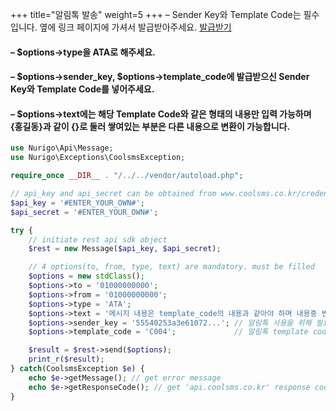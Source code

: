+++
title="알림톡 발송"
weight=5
+++
&ndash; Sender Key와 Template Code는 필수입니다. 옆에 링크 페이지에 가셔서 발급받아주세요. [발급받기](https://www.coolsms.co.kr/index.php?mid=AboutAlimTalk)<br/>
#### &ndash; $options->type을 ATA로 해주세요.<br/>
#### &ndash; $options->sender_key, $options->template_code에 발급받으신 Sender Key와 Template Code를 넣어주세요.<br/>
#### &ndash; $options->text에는 해당 Template Code와 같은 형태의 내용만 입력 가능하며 {홍길동}과 같이 {}로 둘러 쌓여있는 부분은 다른 내용으로 변환이 가능합니다.

```php
use Nurigo\Api\Message;
use Nurigo\Exceptions\CoolsmsException;

require_once __DIR__ . "/../../vendor/autoload.php";

// api_key and api_secret can be obtained from www.coolsms.co.kr/credentials
$api_key = '#ENTER_YOUR_OWN#';
$api_secret = '#ENTER_YOUR_OWN#';

try {
    // initiate rest api sdk object
    $rest = new Message($api_key, $api_secret);

    // 4 options(to, from, type, text) are mandatory. must be filled
    $options = new stdClass();
    $options->to = '01000000000';
    $options->from = '01000000000';
    $options->type = 'ATA';
    $options->text = '메시지 내용은 template_code의 내용과 같아야 하며 내용중 변수 부분만 다르게 바꿀 수 있습니다.'; // 변수 예) {홍길동} -> 이하이
    $options->sender_key = '55540253a3e61072...'; // 알림톡 사용을 위해 필요합니다. 신청방법 : http://www.coolsms.co.kr/AboutAlimTalk
    $options->template_code = 'C004';             // 알림톡 template code 입니다. 자세한 설명은 http://www.coolsms.co.kr/AboutAlimTalk을 참조해주세요.

    $result = $rest->send($options);
    print_r($result);
} catch(CoolsmsException $e) {
    echo $e->getMessage(); // get error message
    echo $e->getResponseCode(); // get 'api.coolsms.co.kr' response code
}
```
